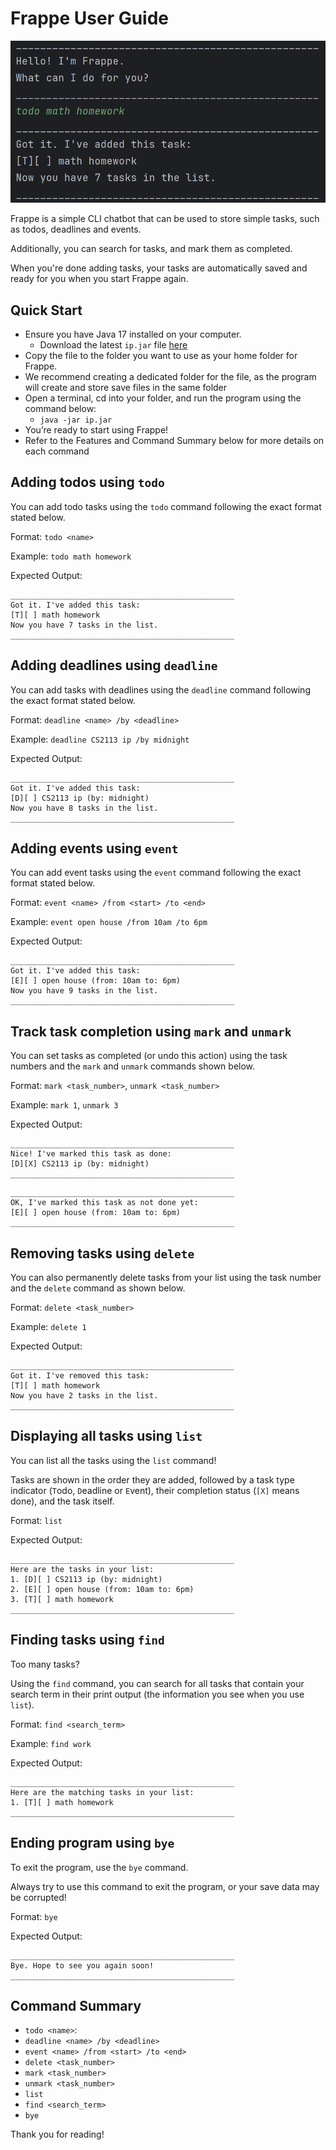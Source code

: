 # Frappe User Guide

![screenshot](./screenshot.png)

Frappe is a simple CLI chatbot that can be used to store simple tasks,
such as todos, deadlines and events.

Additionally, you can search for tasks, and mark them as completed.

When you're done adding tasks, your tasks are automatically saved and
ready for you when you start Frappe again.

## Quick Start

* Ensure you have Java 17 installed on your computer.
    * Download the latest `ip.jar` file [here](https://github.com/HTY2003/ip/releases)
* Copy the file to the folder you want to use as your home folder for Frappe.
* We recommend creating a dedicated folder for the file, as the program will create and store save files in the same
  folder
* Open a terminal, cd into your folder, and run the program using the command below:
    * ```java -jar ip.jar```
* You’re ready to start using Frappe!
* Refer to the Features and Command Summary below for more details on each command

## Adding todos using `todo`

You can add todo tasks using the `todo` command following the exact format stated below.

Format: `todo <name>`

Example: `todo math homework`

Expected Output:

```
__________________________________________________
Got it. I've added this task: 
[T][ ] math homework
Now you have 7 tasks in the list.
__________________________________________________
```

## Adding deadlines using `deadline`

You can add tasks with deadlines using the `deadline` command following the exact format stated below.

Format: `deadline <name> /by <deadline>`

Example: `deadline CS2113 ip /by midnight`

Expected Output:

```
__________________________________________________
Got it. I've added this task: 
[D][ ] CS2113 ip (by: midnight)
Now you have 8 tasks in the list.
__________________________________________________
```

## Adding events using `event`

You can add event tasks using the `event` command following the exact format stated below.

Format: `event <name> /from <start> /to <end>`

Example: `event open house /from 10am /to 6pm`

Expected Output:

```
__________________________________________________
Got it. I've added this task: 
[E][ ] open house (from: 10am to: 6pm)
Now you have 9 tasks in the list.
__________________________________________________
```

## Track task completion using `mark` and `unmark`

You can set tasks as completed (or undo this action) using the task numbers and the `mark` and `unmark` commands shown
below.

Format: `mark <task_number>`, `unmark <task_number>`

Example: `mark 1`, `unmark 3`

Expected Output:

```
__________________________________________________
Nice! I've marked this task as done:
[D][X] CS2113 ip (by: midnight)
__________________________________________________
```

```
__________________________________________________
OK, I've marked this task as not done yet:
[E][ ] open house (from: 10am to: 6pm)
__________________________________________________
```

## Removing tasks using `delete`

You can also permanently delete tasks from your list using the task number and the `delete` command as shown below.

Format: `delete <task_number>`

Example: `delete 1`

Expected Output:

```
__________________________________________________
Got it. I've removed this task: 
[T][ ] math homework
Now you have 2 tasks in the list.
__________________________________________________
```

## Displaying all tasks using `list`

You can list all the tasks using the `list` command!

Tasks are shown in the order they are added,
followed by a task type indicator (`T`odo, `D`eadline or `E`vent),
their completion status (`[X]` means done), and the task itself.

Format: `list`

Expected Output:

```
__________________________________________________
Here are the tasks in your list:
1. [D][ ] CS2113 ip (by: midnight)
2. [E][ ] open house (from: 10am to: 6pm)
3. [T][ ] math homework
__________________________________________________
```

## Finding tasks using `find`

Too many tasks?

Using the `find` command, you can search for all tasks that contain your search term in their print
output (the information you see when you use `list`).

Format: `find <search_term>`

Example: `find work`

Expected Output:

```
__________________________________________________
Here are the matching tasks in your list:
1. [T][ ] math homework
__________________________________________________
```

## Ending program using `bye`

To exit the program, use the `bye` command.

Always try to use this command to exit the program, or your save data may be corrupted!

Format: `bye`

Expected Output:

```
__________________________________________________
Bye. Hope to see you again soon!
__________________________________________________
```

## Command Summary

* `todo <name>`:
* `deadline <name> /by <deadline>`
* `event <name> /from <start> /to <end>`
* `delete <task_number>`
* `mark <task_number>`
* `unmark <task_number>`
* `list`
* `find <search_term>`
* `bye`

Thank you for reading!